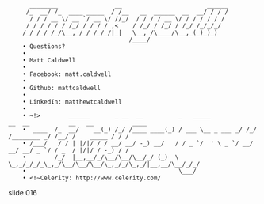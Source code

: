           ________                __                        ______
         /_  __/ /_  ____ _____  / /__   __  ______  __  __/ / / /
          / / / __ \/ __ `/ __ \/ //_/  / / / / __ \/ / / / / / /
         / / / / / / /_/ / / / / ,<    / /_/ / /_/ / /_/ /_/_/_/
        /_/ /_/ /_/\__,_/_/ /_/_/|_|   \__, /\____/\__,_(_)_)_)
                                      /____/
        • Questions?
        •
        • Matt Caldwell
        •
        • Facebook: matt.caldwell
        •
        • Github: mattcaldwell
        •
        • LinkedIn: matthewtcaldwell
        •
        • ~!>        ______       _ __  __          _   _____            __  __           __   __           ____
        •  ____  /_  __/    __(_) /_/ /____ ____(_) / ___ \__ _ ___ _/ /_/ /________ _/ /__/ /    _____ / / /
        • /___/   / / | |/|/ / / __/ __/ -_) __/   / / _ `/  ' \ _ `/ __/ __/ __/ _ `/ / _  / |/|/ / -_) / /
        •        /_/  |__,__/_/\__/\__/\__/_/ (_)  \ \_,_/_/_/_\_,_/\__/\__/\__/\_,_/_/\_,_/|__,__/\__/_/_/
        •                                           \___/
        • <!~Celerity: http://www.celerity.com/















































































slide 016
